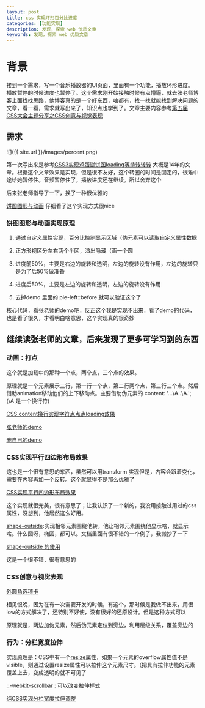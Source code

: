 ```yaml
---
layout: post
title: css 实现环形百分比进度
categories: [功能实现]
description: 发现，探索 web 优质文章
keywords: 发现，探索 web 优质文章
---
```


# 背景
接到一个需求，写一个音乐播放器的UI页面，里面有一个功能，播放环形进度。播放暂停的时候进度也暂停了。这个需求刚开始接触时候有点懵逼，就去张老师博客上面找找思路，他博客真的是一个好东西，啥都有，找一找就能找到解决问题的文章，看一看，需求就写出来了，知识点也学到了。文章主要内容参考[第五届CSS大会主题分享之CSS创意与视觉表现](https://www.zhangxinxu.com/wordpress/2019/06/cssconf-css-idea/)

## 需求
![]({{ site.url }}/images/percent.png)

第一次写出来是参考[CSS3实现鸡蛋饼饼图loading等待转转转](https://www.zhangxinxu.com/wordpress/2014/04/css3-pie-loading-waiting-animation/) 大概是14年的文章。根据这个文章效果是实现，但是很不友好，这个转圈的时间是固定的，很难中途给她暂停住。音频暂停住了，播放进度还在继续。所以舍弃这个

后来张老师指导了一下，换了一种很优雅的

[饼图图形与动画](https://www.zhangxinxu.com/study/201903/css-idea/animation-pie.php?aside=0) 仔细看了这个实现方式很nice

### 饼图图形与动画实现原理
1. 通过自定义属性实现，百分比控制显示区域（伪元素可以读取自定义属性数据


2. 正方形视区分左右两个半区，溢出隐藏（画一个圆

3. 进度前50%，主要是右边的旋转和透明，左边的旋转没有作用，左边的旋转只是为了后50%做准备

4. 进度后50%，主要是左边的旋转和透明，左边的旋转没有作用

5. 去掉demo 里面的 pie-left::before 就可以验证这个了

核心代码，看张老师的demo吧，反正这个我是实现不出来，看了demo的代码，也是看了很久，才看明白啥意思，这个实现真的很奇妙

## 继续读张老师的文章，后来发现了更多可学习到的东西

### 动画：打点
这个就是加载中的那种一个点，两个点，三个点的效果。

原理就是一个元素展示三行，第一行一个点，第二行两个点，第三行三个点。然后借助animation移动他们的上下移动点。主要借助伪元素的 content: '...\A..\A.';(\A 是一个换行符)

[CSS content换行实现字符点点点loading效果](https://www.zhangxinxu.com/wordpress/2016/11/css-content-pre-animation-character-loading/)

[张老师的demo](https://www.zhangxinxu.com/study/201611/animation-content-dot-dot-dot-wait.html)

[我自己的demo](https://codepen.io/qingchuang/pen/jOMovWm)

### CSS实现平行四边形布局效果

这也是一个很有意思的东西，虽然可以用transform 实现但是，内容会跟着变化，需要在内容再加一个反转。这个就显得不是那么优雅了

[CSS实现平行四边形布局效果](https://www.zhangxinxu.com/wordpress/2019/04/css-parallelogram-layout/)

这个实现就很完美，很有意思了；让我认识了一个新的，我没用接触过用过的css 属性，没想到，他居然这么好用。


[shape-outside](https://developer.mozilla.org/zh-CN/docs/Web/CSS/shape-outside):实现相邻元素围绕他转，他让相邻元素围绕他显示啥，就显示啥。什么圆呀，椭圆，都可以。文档里面有很不错的一个例子，我搬抄了一下


[shape-outside 的使用](https://codepen.io/qingchuang/pen/MWjdqoV)

这是一个很不错，很有意思的

### CSS创意与视觉表现
[外圆角选项卡](https://www.zhangxinxu.com/study/201903/css-idea/shape-hollow.php?aside=0&kind=3)


相见恨晚，因为在有一次需要开发的时候，有这个，那时候是我做不出来，用很low的方式解决了，还特别不好使，没有很好的还原设计。但是这种方式可以

原理就是，两边加伪元素，然后伪元素定位到旁边，利用层级关系，覆盖旁边的

### 行为：分栏宽度拉伸

实现原理是：CSS中有一个[resize](https://developer.mozilla.org/zh-CN/docs/Web/CSS/resize)属性，如果一个元素的overflow属性值不是visible，则通过设置resize属性可以拉伸这个元素尺寸。（把具有拉伸功能的元素覆盖上去，变成透明的就不可见了

[::-webkit-scrollbar](https://developer.mozilla.org/en-US/docs/Web/CSS/::-webkit-scrollbar) : 可以改变拉伸样式


[纯CSS实现分栏宽度拉伸调整](https://www.zhangxinxu.com/study/201903/css-idea/behavior-stretch.php?aside=0)






